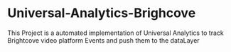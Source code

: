 # Universal-Analytics-Brighcove
This Project is a automated implementation of Universal Analytics to track Brightcove video platform Events and push them to the dataLayer
